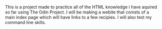 This is a project made to practice all of the HTML knowledge i have aquired so far using The Odin Project. I will be making a webite that conists of a main index page which will have links to a few recipies. I will also test my command line skills.